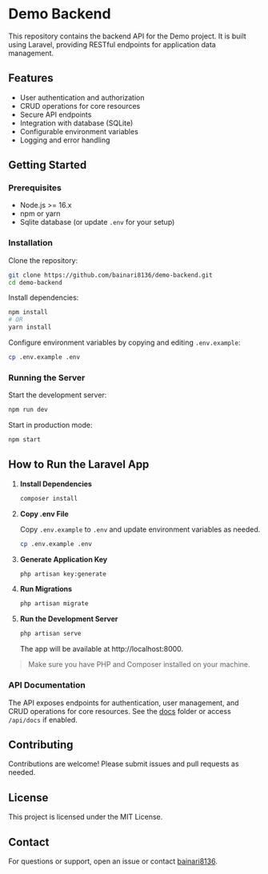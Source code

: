# Demo Backend

This repository contains the backend API for the Demo project. It is built using Laravel, providing RESTful endpoints for application data management.

## Features

- User authentication and authorization
- CRUD operations for core resources
- Secure API endpoints
- Integration with database (SQLite)
- Configurable environment variables
- Logging and error handling

## Getting Started

### Prerequisites

- Node.js >= 16.x
- npm or yarn
- Sqlite database (or update `.env` for your setup)

### Installation

Clone the repository:
```bash
git clone https://github.com/bainari8136/demo-backend.git
cd demo-backend
```

Install dependencies:
```bash
npm install
# OR
yarn install
```

Configure environment variables by copying and editing `.env.example`:
```bash
cp .env.example .env
```

### Running the Server

Start the development server:
```bash
npm run dev
```

Start in production mode:
```bash
npm start
```
## How to Run the Laravel App

1. **Install Dependencies**

   ```bash
   composer install
   ```

2. **Copy .env File**

   Copy `.env.example` to `.env` and update environment variables as needed.

   ```bash
   cp .env.example .env
   ```

3. **Generate Application Key**

   ```bash
   php artisan key:generate
   ```

4. **Run Migrations**

   ```bash
   php artisan migrate
   ```

5. **Run the Development Server**

   ```bash
   php artisan serve
   ```

   The app will be available at http://localhost:8000.

> Make sure you have PHP and Composer installed on your machine.

### API Documentation

The API exposes endpoints for authentication, user management, and CRUD operations for core resources. See the [docs](docs/) folder or access `/api/docs` if enabled.

## Contributing

Contributions are welcome! Please submit issues and pull requests as needed.

## License

This project is licensed under the MIT License.

## Contact

For questions or support, open an issue or contact [bainari8136](https://github.com/bainari8136).


